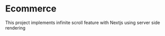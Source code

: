 
# Ecommerce 

This project implements infinite scroll feature with Nextjs using server side rendering

